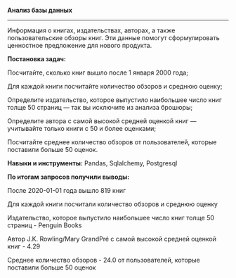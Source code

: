 __Анализ базы данных__ 
_____


Информация о книгах, издательствах, авторах, а также пользовательские обзоры книг. 
Эти данные помогут сформулировать ценностное предложение для нового продукта.

__Постановка задач:__

Посчитайте, сколько книг вышло после 1 января 2000 года;

Для каждой книги посчитайте количество обзоров и среднюю оценку;

Определите издательство, которое выпустило наибольшее число книг толще 50 страниц — так вы исключите из анализа брошюры;

Определите автора с самой высокой средней оценкой книг — учитывайте только книги с 50 и более оценками;

Посчитайте среднее количество обзоров от пользователей, которые поставили больше 50 оценок.


**Навыки и инструменты:** Pandas, Sqlalchemy, Postgresql


**По итогам  запросов получили выводы:**

После 2020-01-01 года вышло 819 книг

Для каждой книги посчитали количество обзоров и среднюю оценку

Издательство, которое выпустило наибольшее число книг толще 50 страниц - Penguin Books

Автор J.K. Rowling/Mary GrandPré с самой высокой средней оценкой книг - 4.29

Среднее количество обзоров - 24.0 от пользователей, которые поставили больше 50 оценок

